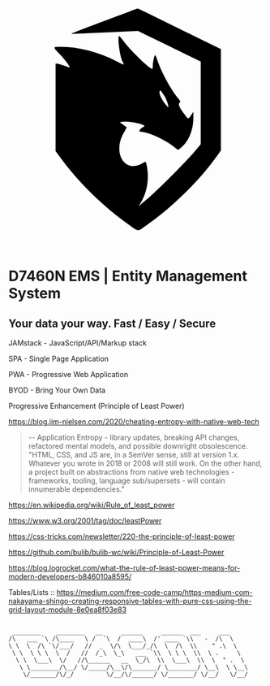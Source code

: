 <h1 align="center" width="100%">
	<svg id="svg" version="1.1" xmlns="http://www.w3.org/2000/svg" xmlns:xlink="http://www.w3.org/1999/xlink" viewBox="0, 0, 400,400">
   <path id="path0" d="M190.000 30.951 C 183.632 33.401,159.961 42.242,137.398 50.598 C 114.836 58.953,97.310 65.899,98.451 66.033 C 99.592 66.168,123.500 65.201,151.579 63.886 L 202.632 61.494 228.421 74.031 C 242.605 80.926,264.750 91.696,277.632 97.965 L 301.053 109.363 301.040 173.892 L 301.028 238.421 291.371 250.000 C 279.307 264.465,234.764 309.132,220.000 321.571 C 213.921 326.693,207.793 331.868,206.382 333.073 L 203.817 335.263 206.160 331.579 C 216.786 314.868,220.582 293.881,216.741 273.088 C 215.225 264.885,215.256 264.913,210.739 267.737 C 182.311 285.514,161.679 251.849,181.183 219.512 C 183.524 215.631,185.230 212.248,184.976 211.993 C 184.721 211.739,182.236 209.912,179.454 207.934 L 174.395 204.337 177.301 203.607 C 187.194 201.124,219.155 208.176,211.803 211.219 C 206.398 213.457,202.701 218.937,206.579 218.964 C 217.491 219.038,241.862 229.596,256.357 240.527 L 265.445 247.382 268.441 245.249 C 281.294 236.097,289.474 217.518,289.474 197.477 L 289.474 187.923 285.740 193.467 C 281.432 199.864,281.704 199.919,275.211 191.303 C 267.389 180.923,265.466 176.368,267.812 173.775 C 269.640 171.756,269.570 171.543,265.502 166.636 C 253.461 152.117,238.887 124.936,232.168 104.466 C 231.169 101.422,229.965 99.170,229.492 99.462 C 228.202 100.260,226.129 109.808,225.949 115.784 C 225.861 118.681,225.553 121.046,225.263 121.041 C 221.132 120.971,192.098 93.082,181.053 78.575 C 177.289 73.632,173.855 69.562,173.421 69.531 C 170.172 69.296,174.054 100.182,178.370 108.909 C 181.669 115.581,182.411 115.613,168.390 108.481 C 140.535 94.313,109.659 86.352,82.455 86.324 C 69.212 86.311,69.213 86.308,79.180 96.719 C 89.394 107.385,98.362 119.663,95.188 118.632 C 94.071 118.270,89.842 116.783,85.789 115.329 C 81.737 113.876,77.355 112.674,76.053 112.659 L 73.684 112.632 73.684 180.909 L 73.684 249.186 82.944 261.698 C 110.347 298.730,147.375 334.871,186.842 363.109 C 204.449 375.707,201.448 375.437,215.393 365.674 C 256.779 336.701,299.128 295.252,326.131 257.291 L 332.632 248.152 332.632 168.989 L 332.632 89.826 308.684 78.132 C 295.513 71.700,266.340 57.411,243.854 46.377 C 221.369 35.343,202.658 26.356,202.275 26.406 C 201.892 26.456,196.368 28.501,190.000 30.951 M243.709 162.362 C 247.950 168.740,252.501 183.301,249.221 180.000 C 239.406 170.121,232.842 154.737,238.442 154.737 C 238.550 154.737,240.920 158.168,243.709 162.362 " stroke="none" fill="rgba(255,255,255,0.7);" fill-rule="evenodd"></path>
  </svg>
</h1>

# **D7460N EMS | Entity Management System**

## Your data your way. **Fast**&#160;/&#160;**Easy**&#160;/&#160;**Secure**

JAMstack - JavaScript/API/Markup stack

SPA - Single Page Application

PWA - Progressive Web Application

BYOD - Bring Your Own Data

Progressive Enhancement (Principle of Least Power)

<https://blog.jim-nielsen.com/2020/cheating-entropy-with-native-web-tech>

> -- Application Entropy - library updates, breaking API changes, refactored mental models, and possible downright obsolescence.
> "HTML, CSS, and JS are, in a SemVer sense, still at version 1.x. Whatever you wrote in 2018 or 2008 will still work. On the other hand, a project built on abstractions from native web technologies - frameworks, tooling, language sub/supersets - will contain innumerable dependencies."

<https://en.wikipedia.org/wiki/Rule_of_least_power>

<https://www.w3.org/2001/tag/doc/leastPower>

<https://css-tricks.com/newsletter/220-the-principle-of-least-power>

<https://github.com/bulib/bulib-wc/wiki/Principle-of-Least-Power>

<https://blog.logrocket.com/what-the-rule-of-least-power-means-for-modern-developers-b846010a8595/>

Tables/Lists ::
<https://medium.com/free-code-camp/https-medium-com-nakayama-shingo-creating-responsive-tables-with-pure-css-using-the-grid-layout-module-8e0ea8f03e83>

```

 ________    ________   __     ______     ______  ___     ___
/\   ___ `\ /\____   \ /  `\  /  ____\  /' ____ `\\   -  /\  \
\ \  \  /\ `\/___/   //  _  \/\  \___/_/\  \  /\  \\    " .\  \
 \ \  \ \ \  \  /   //  /_\  \_\   ___ `\\  \ \ \  \\  \ .     \
  \ \  \___\  \/   //\______   __  \_/\  \\  \___\  \\  \  " .  \
   \ \________/\__/ \/_____/\__\/\_______/ \________/ \__\  \ \__\
    \/_______/\/_/         \/__/\/______/ \/_______/ \/__/   \/__/

```
